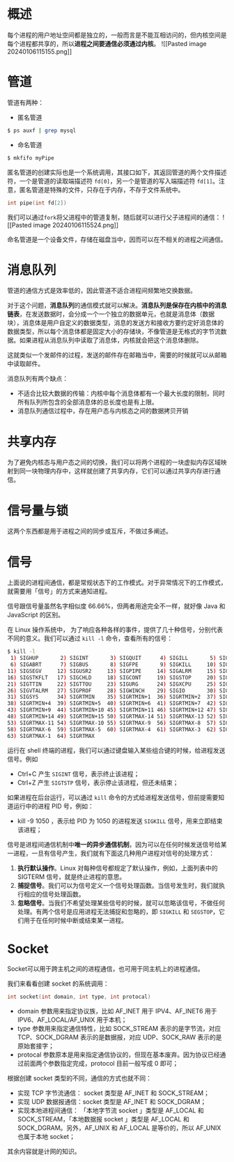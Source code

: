 # 概述
每个进程的用户地址空间都是独立的，一般而言是不能互相访问的，但内核空间是每个进程都共享的，所以**进程之间要通信必须通过内核**。
![[Pasted image 20240106115155.png]]

# 管道
管道有两种：
- 匿名管道
```sh
$ ps auxf | grep mysql
```
- 命名管道
```sh
$ mkfifo myPipe
```

匿名管道的创建实际也是一个系统调用，其接口如下，其返回管道的两个文件描述符，一个是管道的读取端描述符 `fd[0]`，另一个是管道的写入端描述符 `fd[1]`。注意，匿名管道是特殊的文件，只存在于内存，不存于文件系统中。
```c
int pipe(int fd[2])
```

我们可以通过`fork`将父进程中的管道复制，随后就可以进行父子进程间的通信：
![[Pasted image 20240106115524.png]]

命名管道是一个设备文件，存储在磁盘当中，因而可以在不相关的进程之间通信。

# 消息队列
管道的通信方式是效率低的，因此管道不适合进程间频繁地交换数据。

对于这个问题，**消息队列**的通信模式就可以解决。**消息队列是保存在内核中的消息链表**，在发送数据时，会分成一个一个独立的数据单元，也就是消息体（数据块），消息体是用户自定义的数据类型，消息的发送方和接收方要约定好消息体的数据类型，所以每个消息体都是固定大小的存储块，不像管道是无格式的字节流数据。如果进程从消息队列中读取了消息体，内核就会把这个消息体删除。

这就类似一个发邮件的过程，发送的邮件存在邮箱当中，需要的时候就可以从邮箱中读取邮件。

消息队列有两个缺点：
- 不适合比较大数据的传输：内核中每个消息体都有一个最大长度的限制，同时所有队列所包含的全部消息体的总长度也是有上限。
- 消息队列通信过程中，存在用户态与内核态之间的数据拷贝开销

# 共享内存
为了避免内核态与用户态之间的切换，我们可以将两个进程的一块虚拟内存区域映射到同一块物理内存中，这样就创建了共享内存，它们可以通过共享内存进行通信。

# 信号量与锁
这两个东西都是用于进程之间的同步或互斥，不做过多阐述。

# 信号
上面说的进程间通信，都是常规状态下的工作模式。对于异常情况下的工作模式，就需要用「信号」的方式来通知进程。

信号跟信号量虽然名字相似度 66.66%，但两者用途完全不一样，就好像 Java 和 JavaScript 的区别。

在 Linux 操作系统中， 为了响应各种各样的事件，提供了几十种信号，分别代表不同的意义。我们可以通过 `kill -l` 命令，查看所有的信号：
```sh
$ kill -l
 1) SIGHUP       2) SIGINT       3) SIGQUIT      4) SIGILL       5) SIGTRAP
 6) SIGABRT      7) SIGBUS       8) SIGFPE       9) SIGKILL     10) SIGUSR1
11) SIGSEGV     12) SIGUSR2     13) SIGPIPE     14) SIGALRM     15) SIGTERM
16) SIGSTKFLT   17) SIGCHLD     18) SIGCONT     19) SIGSTOP     20) SIGTSTP
21) SIGTTIN     22) SIGTTOU     23) SIGURG      24) SIGXCPU     25) SIGXFSZ
26) SIGVTALRM   27) SIGPROF     28) SIGWINCH    29) SIGIO       30) SIGPWR
31) SIGSYS      34) SIGRTMIN    35) SIGRTMIN+1  36) SIGRTMIN+2  37) SIGRTMIN+3
38) SIGRTMIN+4  39) SIGRTMIN+5  40) SIGRTMIN+6  41) SIGRTMIN+7  42) SIGRTMIN+8
43) SIGRTMIN+9  44) SIGRTMIN+10 45) SIGRTMIN+11 46) SIGRTMIN+12 47) SIGRTMIN+13
48) SIGRTMIN+14 49) SIGRTMIN+15 50) SIGRTMAX-14 51) SIGRTMAX-13 52) SIGRTMAX-12
53) SIGRTMAX-11 54) SIGRTMAX-10 55) SIGRTMAX-9  56) SIGRTMAX-8  57) SIGRTMAX-7
58) SIGRTMAX-6  59) SIGRTMAX-5  60) SIGRTMAX-4  61) SIGRTMAX-3  62) SIGRTMAX-2
63) SIGRTMAX-1  64) SIGRTMAX
```

运行在 shell 终端的进程，我们可以通过键盘输入某些组合键的时候，给进程发送信号。例如
- Ctrl+C 产生 `SIGINT` 信号，表示终止该进程；
- Ctrl+Z 产生 `SIGTSTP` 信号，表示停止该进程，但还未结束；

如果进程在后台运行，可以通过 `kill` 命令的方式给进程发送信号，但前提需要知道运行中的进程 PID 号，例如：
- kill -9 1050 ，表示给 PID 为 1050 的进程发送 `SIGKILL` 信号，用来立即结束该进程；

信号是进程间通信机制中**唯一的异步通信机制**，因为可以在任何时候发送信号给某一进程，一旦有信号产生，我们就有下面这几种用户进程对信号的处理方式：
1. **执行默认操作**。Linux 对每种信号都规定了默认操作，例如，上面列表中的 SIGTERM 信号，就是终止进程的意思。
2. **捕捉信号**。我们可以为信号定义一个信号处理函数。当信号发生时，我们就执行相应的信号处理函数。
3. **忽略信号**。当我们不希望处理某些信号的时候，就可以忽略该信号，不做任何处理。有两个信号是应用进程无法捕捉和忽略的，即 `SIGKILL` 和 `SEGSTOP`，它们用于在任何时候中断或结束某一进程。

# Socket
Socket可以用于跨主机之间的进程通信，也可用于同主机上的进程通信。

我们来看看创建 socket 的系统调用：
```cpp
int socket(int domain, int type, int protocal)
```
- domain 参数用来指定协议族，比如 AF_INET 用于 IPV4、AF_INET6 用于 IPV6、AF_LOCAL/AF_UNIX 用于本机；
- type 参数用来指定通信特性，比如 SOCK_STREAM 表示的是字节流，对应 TCP、SOCK_DGRAM 表示的是数据报，对应 UDP、SOCK_RAW 表示的是原始套接字；
- protocal 参数原本是用来指定通信协议的，但现在基本废弃。因为协议已经通过前面两个参数指定完成，protocol 目前一般写成 0 即可；

根据创建 socket 类型的不同，通信的方式也就不同：
- 实现 TCP 字节流通信： socket 类型是 AF_INET 和 SOCK_STREAM；
- 实现 UDP 数据报通信：socket 类型是 AF_INET 和 SOCK_DGRAM；
- 实现本地进程间通信： 「本地字节流 socket 」类型是 AF_LOCAL 和 SOCK_STREAM，「本地数据报 socket 」类型是 AF_LOCAL 和 SOCK_DGRAM。另外，AF_UNIX 和 AF_LOCAL 是等价的，所以 AF_UNIX 也属于本地 socket；

其余内容就是计网的知识。

